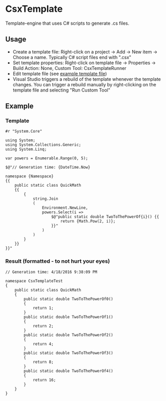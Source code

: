 # CsxTemplate
Template-engine that uses C# scripts to generate .cs files.

## Usage

* Create a template file: Right-click on a project -> Add -> New item -> Choose a name. Typically C# script files end with ".csx"
* Set template properties: Right-click on template file -> Properties -> Build Action: None, Custom Tool: CsxTemplateRunner
* Edit template file (see [example template file](#template))
* Visual Studio triggers a rebuild of the template whenever the template changes. You can trigger a rebuild manually by right-clicking on the template file and selecting "Run Custom Tool"

## Example
### Template
```
#r "System.Core"

using System;
using System.Collections.Generic;
using System.Linq;

var powers = Enumerable.Range(0, 5);

$@"// Generation time: {DateTime.Now}

namespace {Namespace}
{{
    public static class QuickMath
    {{
        {
            string.Join
            (
                Environment.NewLine,
                powers.Select(i =>
                    $@"public static double TwoToThePowerOf{i}() {{
                        return {Math.Pow(2, i)};
                    }}"
                )
            )
        }
    }}
}}"
```
### Result (formatted - to not hurt your eyes)
```
// Generation time: 4/18/2016 9:38:09 PM

namespace CsxTemplateTest
{
    public static class QuickMath
    {
        public static double TwoToThePowerOf0()
        {
            return 1;
        }
        public static double TwoToThePowerOf1()
        {
            return 2;
        }
        public static double TwoToThePowerOf2()
        {
            return 4;
        }
        public static double TwoToThePowerOf3()
        {
            return 8;
        }
        public static double TwoToThePowerOf4()
        {
            return 16;
        }
    }
}
```
## 
